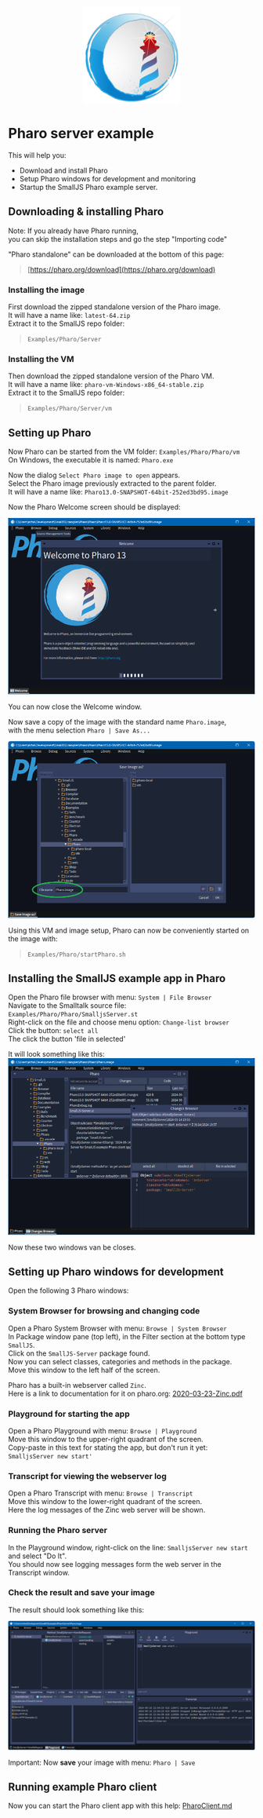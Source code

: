 
<p align="center">
  <img src="doc/PharoLogo.png" width=200 />
</p>

# Pharo server example

This will help you:
- Download and install Pharo
- Setup Pharo windows for development and monitoring
- Startup the SmallJS Pharo example server.

## Downloading & installing Pharo

Note: If you already have Pharo running, \
you can skip the installation steps and go the step "Importing code"

"Pharo standalone" can be downloaded at the bottom of this page:
> [https://pharo.org/download](https://pharo.org/download)

### Installing the image

First download the zipped standalone version of the Pharo image.\
It will have a name like: `latest-64.zip`\
Extract it to the SmallJS repo folder:
> `Examples/Pharo/Server`

### Installing the VM

Then download the zipped standalone version of the Pharo VM.\
It will have a name like: `pharo-vm-Windows-x86_64-stable.zip`\
Extract it to the SmallJS repo folder:
> `Examples/Pharo/Server/vm`

## Setting up Pharo

Now Pharo can be started from the VM folder: `Examples/Pharo/Pharo/vm`\
On Windows, the executable it is named: `Pharo.exe`

Now the dialog `Select Pharo image to open` appears.\
Select the Pharo image previously extracted to the parent folder.\
It will have a name like: `Pharo13.0-SNAPSHOT-64bit-252ed3bd95.image`

Now the Pharo Welcome screen should be displayed:

![Pharo Welcome](doc/PharoWelcome.png)

You can now close the Welcome window.

Now save a copy of the image with the standard name `Pharo.image`,\
with the menu selection `Pharo | Save As...`

![Pharo Save Image](doc/PharoSaveImage.png)

Using this VM and image setup, Pharo can now be conveniently started on the image with:
> `Examples/Pharo/startPharo.sh`

## Installing the SmallJS example app in Pharo

Open the Pharo file browser with menu: `System | File Browser`\
Navigate to the Smalltalk source file: `Examples/Pharo/Pharo/SmalljsServer.st`\
Right-click on the file and choose menu option: `Change-list browser`\
Click the button: `select all`\
The click the button 'file in selected'

It will look something like this:
![Pharo FileIn Source ](doc/PharoFileInSource.png)

Now these two windows van be closes.

## Setting up Pharo windows for development

Open the following 3 Pharo windows:

### System Browser for browsing and changing code

Open a Pharo System Browser with menu: `Browse | System Browser`\
In Package window pane (top left), in the Filter section at the bottom type `SmallJS`.\
Click on the `SmallJS-Server` package found.\
Now you can select classes, categories and methods in the package.\
Move this window to the left half of the screen.

Pharo has a built-in webserver called `Zinc`.\
Here is a link to documentation for it on pharo.org:
[2020-03-23-Zinc.pdf](https://books.pharo.org/booklet-Zinc/pdf/2020-03-23-Zinc.pdf)

### Playground for starting the app

Open a Pharo Playground with menu: `Browse | Playground`\
Move this window to the upper-right quadrant of the screen.\
Copy-paste in this text for stating the app, but don't run it yet:  `SmalljsServer new start'`

### Transcript for viewing the webserver log

Open a Pharo Transcript with menu: `Browse | Transcript`\
Move this window to the lower-right quadrant of the screen.\
Here the log messages of the Zinc web server will be shown.

### Running the Pharo server

In the Playground window, right-click on the line: `SmalljsServer new start`
and select "Do It".\
You should now see logging messages form the web server in the Transcript window.

### Check the result and save your image

The result should look something like this:

![Pharo Window Setup](doc/PharoWindowSetup.png)

Important: Now **save** your image with menu: `Pharo | Save`

## Running example Pharo client

Now you can start the Pharo client app with this help:
[PharoClient.md](../Client/PharoClient.md)

